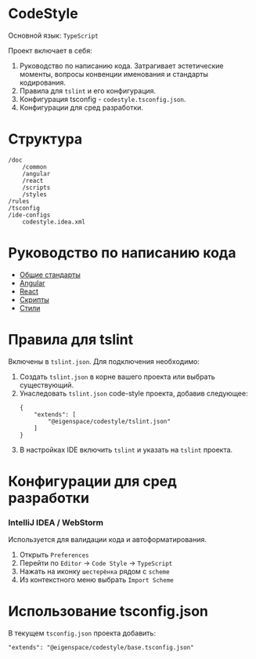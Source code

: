 # CodeStyle

Основной язык: `TypeScript`

Проект включает в себя:
1. Руководство по написанию кода. Затрагивает эстетические моменты, вопросы конвенции именования и 
стандарты кодирования.
2. Правила для `tslint` и его конфигурация.
3. Конфигурация tsconfig - `codestyle.tsconfig.json`.
4. Конфигурации для сред разработки.

# Структура

```
/doc 
    /common
    /angular
    /react
    /scripts
    /styles 
/rules
/tsconfig
/ide-configs
    codestyle.idea.xml
```   

# Руководство по написанию кода

* [Общие стандарты](./doc/common/README.md)
* [Angular](./doc/angular/README.md)
* [React](./doc/react/README.md)
* [Скрипты](./doc/scripts/README.md)
* [Стили](./doc/styles/README.md)

# Правила для tslint

Включены в `tslint.json`. Для подключения необходимо:
1. Создать `tslint.json` в корне вашего проекта или выбрать существующий.
2. Унаследовать `tslint.json` code-style проекта, добавив следующее:
    ```
    {
        "extends": [
            "@eigenspace/codestyle/tslint.json"
        ]
    }
    ```
3. В настройках IDE включить `tslint` и указать на `tslint` проекта.    
    
# Конфигурации для сред разработки

### IntelliJ IDEA / WebStorm

Используется для валидации кода и автоформатирования.
1. Открыть `Preferences`
2. Перейти по `Editor` -> `Code Style` -> `TypeScript`
3. Нажать на иконку `шестерёнка` рядом с `scheme`
4. Из контекстного меню выбрать `Import Scheme`

# Использование tsconfig.json

В текущем `tsconfig.json` проекта добавить:
```
"extends": "@eigenspace/codestyle/base.tsconfig.json"
```